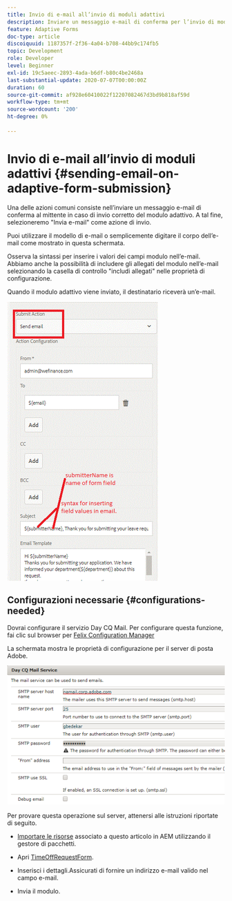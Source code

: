 ```yaml
---
title: Invio di e-mail all’invio di moduli adattivi
description: Inviare un messaggio e-mail di conferma per l’invio di moduli adattivi tramite il componente Invia e-mail
feature: Adaptive Forms
doc-type: article
discoiquuid: 1187357f-2f36-4a04-b708-44bb9c174fb5
topic: Development
role: Developer
level: Beginner
exl-id: 19c5aeec-2893-4ada-b6df-b80c4be2468a
last-substantial-update: 2020-07-07T00:00:00Z
duration: 60
source-git-commit: af928e60410022f12207082467d3bd9b818af59d
workflow-type: tm+mt
source-wordcount: '200'
ht-degree: 0%

---
```


# Invio di e-mail all’invio di moduli adattivi {#sending-email-on-adaptive-form-submission}

Una delle azioni comuni consiste nell’inviare un messaggio e-mail di conferma al mittente in caso di invio corretto del modulo adattivo. A tal fine, selezioneremo &quot;Invia e-mail&quot; come azione di invio.

Puoi utilizzare il modello di e-mail o semplicemente digitare il corpo dell’e-mail come mostrato in questa schermata.

Osserva la sintassi per inserire i valori dei campi modulo nell’e-mail. Abbiamo anche la possibilità di includere gli allegati del modulo nell’e-mail selezionando la casella di controllo &quot;includi allegati&quot; nelle proprietà di configurazione.

Quando il modulo adattivo viene inviato, il destinatario riceverà un’e-mail.

![InviaE-mail](assets/sendemailaction.gif)

## Configurazioni necessarie {#configurations-needed}

Dovrai configurare il servizio Day CQ Mail. Per configurare questa funzione, fai clic sul browser per [Felix Configuration Manager](http://localhost:4502/system/console/configMgr)

La schermata mostra le proprietà di configurazione per il server di posta Adobe.

![mailservice](assets/mailservice.png)

Per provare questa operazione sul server, attenersi alle istruzioni riportate di seguito.

* [Importare le risorse](assets/timeoffrequest.zip) associato a questo articolo in AEM utilizzando il gestore di pacchetti.

* Apri [TimeOffRequestForm](http://localhost:4502/content/dam/formsanddocuments/helpx/timeoffrequestform/jcr:content?wcmmode=disabled).

* Inserisci i dettagli.Assicurati di fornire un indirizzo e-mail valido nel campo e-mail.

* Invia il modulo.

